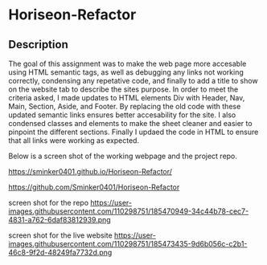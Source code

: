 # Horiseon-Refactor

## Description
The goal of this assignment was to make the web page more accesable using HTML semantic tags, as well as debugging any links not working correctly, condensing any repetative code, and finally to add a title to show on the website tab to describe the sites purpose. In order to meet the criteria asked, I made updates to HTML elements Div with Header, Nav, Main, Section, Aside, and Footer. By replacing the old code with these updated semantic links ensures better accesability for the site. I also condensed classes and elements to make the sheet cleaner and easier to pinpoint the different sections. Finally I updaed the code in HTML to ensure that all links were working as expected.

Below is a screen shot of the working webpage and the project repo.

https://sminker0401.github.io/Horiseon-Refactor/

https://github.com/Sminker0401/Horiseon-Refactor

screen shot for the repo
https://user-images.githubusercontent.com/110298751/185470949-34c44b78-cec7-4831-a762-6daf83812939.png

screen shot for the live website
https://user-images.githubusercontent.com/110298751/185473435-9d6b056c-c2b1-46c8-9f2d-48249fa7732d.png
